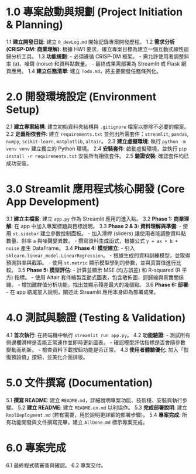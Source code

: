 # 1.0 專案啟動與規劃 (Project Initiation & Planning)

1.1 **建立開發日誌**: 建立 `0_devLog.md` 開始記錄專案開發歷程。
1.2 **需求分析 (CRISP-DM: 商業理解)**: 根據 HW1 要求，確立專案目標為建立一個互動式線性迴歸分析工具。
1.3 **功能規劃**: - 必須遵循 CRISP-DM 框架。 - 需允許使用者調整斜率 (a)、噪聲 (noise) 和資料點數量。 - 最終成果需部署為 Streamlit 或 Flask 網頁應用。
1.4 **建立任務清單**: 建立 `Todo.md`，將主要開發任務條列化。

# 2.0 開發環境設定 (Environment Setup)

2.1 **建立專案結構**: 建立初始資料夾結構與 `.gitignore` 檔案以排除不必要的檔案。
2.2 **定義相依套件**: 建立 `requirements.txt` 並列出所需套件：`streamlit`, `pandas`, `numpy`, `scikit-learn`, `matplotlib`, `altair`。
2.3 **建立虛擬環境**: 執行 `python -m venv venv` 建立獨立的 Python 環境。
2.4 **安裝套件**: 啟動虛擬環境，並執行 `pip install -r requirements.txt` 安裝所有相依套件。
2.5 **驗證安裝**: 確認套件均已成功安裝。

# 3.0 Streamlit 應用程式核心開發 (Core App Development)

3.1 **建立主檔案**: 建立 `app.py` 作為 Streamlit 應用的進入點。
3.2 **Phase 1: 商業理解**: 在 app 中加入專案標題與目標說明。
3.3 **Phase 2 & 3: 資料理解與準備**: - 使用 `st.sidebar` 建立參數控制面板。 - 加入滑桿 (sliders) 讓使用者能調整資料點數量、斜率 `a` 與噪聲變異數。 - 撰寫資料生成函式，根據公式 `y = ax + b + noise` 產生 DataFrame。
3.4 **Phase 4: 模型建立**: - 引入 `sklearn.linear_model.LinearRegression`。 - 根據生成的資料訓練模型，並取得預測斜率與截距。 - 使用 `st.metric` 顯示模型學到的參數，並與真實值進行比較。
3.5 **Phase 5: 模型評估**: - 計算並顯示 MSE (均方誤差) 和 R-squared (R 平方) 指標。 - 使用 Altair 套件繪製互動式圖表，包含散佈圖、迴歸線與真實關係線。 - 增加離群值分析功能，找出並顯示殘差最大的幾個點。
3.6 **Phase 6: 部署**: - 在 app 結尾加入說明，闡述此 Streamlit 應用本身即為部署成果。

# 4.0 測試與驗證 (Testing & Validation)

4.1 **首次執行**: 在終端機中執行 `streamlit run app.py`。
4.2 **功能驗證**: - 測試所有側邊欄滑桿是否能正常運作並即時更新圖表。 - 確認模型評估指標是否會隨參數變動而刷新。 - 檢查資料下載按鈕功能是否正常。
4.3 **使用者體驗優化**: 加入「恢復預設值」按鈕，並美化介面排版。

# 5.0 文件撰寫 (Documentation)

5.1 **撰寫 README**: 建立 `README.md`，詳細說明專案功能、技術棧、安裝與執行步驟。
5.2 **建立 README**: 建立 `README.en.md` 以利協作。
5.3 **完成部署說明**: 建立 `ReplDeployment.md` (若有需要，用於說明更詳細的部署步驟)。
5.4 **專案完成**: 所有功能開發與文件撰寫完畢，建立 `AllDone.md` 標示專案完成。

# 6.0 專案完成

6.1 最終程式碼審查與確認。
6.2 專案交付。
